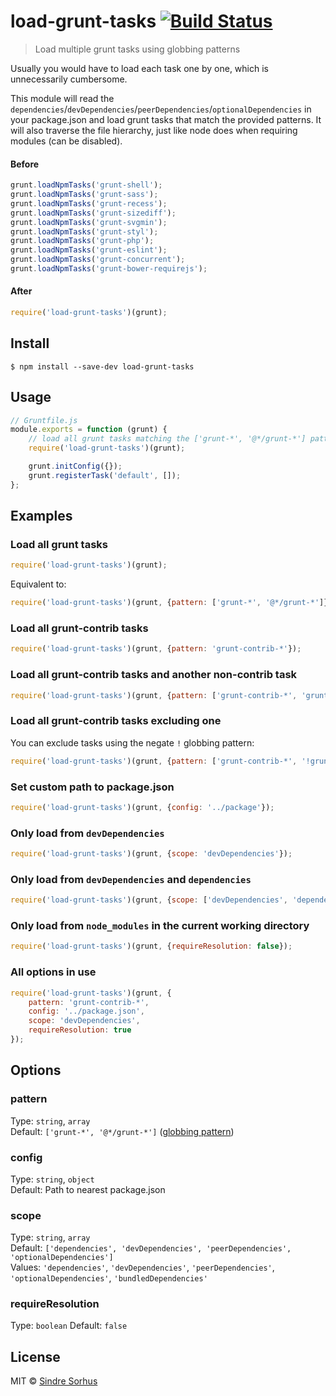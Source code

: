 # load-grunt-tasks [![Build Status](https://travis-ci.org/sindresorhus/load-grunt-tasks.svg?branch=master)](https://travis-ci.org/sindresorhus/load-grunt-tasks)

> Load multiple grunt tasks using globbing patterns

Usually you would have to load each task one by one, which is unnecessarily cumbersome.

This module will read the `dependencies`/`devDependencies`/`peerDependencies`/`optionalDependencies` in your package.json and load grunt tasks that match the provided patterns. It will also traverse the file hierarchy, just like node does when requiring modules (can be disabled).


#### Before

```js
grunt.loadNpmTasks('grunt-shell');
grunt.loadNpmTasks('grunt-sass');
grunt.loadNpmTasks('grunt-recess');
grunt.loadNpmTasks('grunt-sizediff');
grunt.loadNpmTasks('grunt-svgmin');
grunt.loadNpmTasks('grunt-styl');
grunt.loadNpmTasks('grunt-php');
grunt.loadNpmTasks('grunt-eslint');
grunt.loadNpmTasks('grunt-concurrent');
grunt.loadNpmTasks('grunt-bower-requirejs');
```

#### After

```js
require('load-grunt-tasks')(grunt);
```


## Install

```
$ npm install --save-dev load-grunt-tasks
```


## Usage

```js
// Gruntfile.js
module.exports = function (grunt) {
	// load all grunt tasks matching the ['grunt-*', '@*/grunt-*'] patterns
	require('load-grunt-tasks')(grunt);

	grunt.initConfig({});
	grunt.registerTask('default', []);
};
```


## Examples

### Load all grunt tasks

```js
require('load-grunt-tasks')(grunt);
```

Equivalent to:

```js
require('load-grunt-tasks')(grunt, {pattern: ['grunt-*', '@*/grunt-*']});
```

### Load all grunt-contrib tasks

```js
require('load-grunt-tasks')(grunt, {pattern: 'grunt-contrib-*'});
```

### Load all grunt-contrib tasks and another non-contrib task

```js
require('load-grunt-tasks')(grunt, {pattern: ['grunt-contrib-*', 'grunt-shell']});
```

### Load all grunt-contrib tasks excluding one

You can exclude tasks using the negate `!` globbing pattern:

```js
require('load-grunt-tasks')(grunt, {pattern: ['grunt-contrib-*', '!grunt-contrib-coffee']});
```

### Set custom path to package.json

```js
require('load-grunt-tasks')(grunt, {config: '../package'});
```

### Only load from `devDependencies`

```js
require('load-grunt-tasks')(grunt, {scope: 'devDependencies'});
```

### Only load from `devDependencies` and `dependencies`

```js
require('load-grunt-tasks')(grunt, {scope: ['devDependencies', 'dependencies']});
```

### Only load from `node_modules` in the current working directory

```js
require('load-grunt-tasks')(grunt, {requireResolution: false});
```

### All options in use

```js
require('load-grunt-tasks')(grunt, {
	pattern: 'grunt-contrib-*',
	config: '../package.json',
	scope: 'devDependencies',
	requireResolution: true
});
```


## Options

### pattern

Type: `string`, `array`  
Default: `['grunt-*', '@*/grunt-*']` ([globbing pattern](https://github.com/isaacs/minimatch))

### config

Type: `string`, `object`  
Default: Path to nearest package.json

### scope

Type: `string`, `array`  
Default: `['dependencies', 'devDependencies', 'peerDependencies', 'optionalDependencies']`  
Values: `'dependencies'`, `'devDependencies'`, `'peerDependencies'`, `'optionalDependencies'`, `'bundledDependencies'`

### requireResolution

Type: `boolean`
Default: `false`

## License

MIT © [Sindre Sorhus](http://sindresorhus.com)
